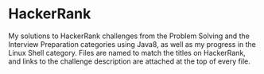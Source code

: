 # HackerRank

My solutions to HackerRank challenges from the Problem Solving and the Interview Preparation categories using Java8, as well as my progress in the Linux Shell category. Files are named to match the titles on HackerRank, and links to the challenge description are attached at the top of every file.
